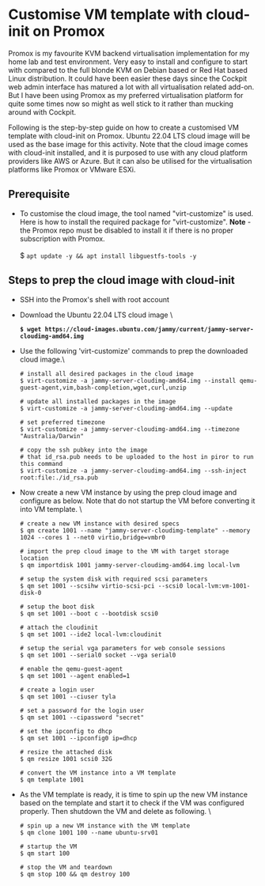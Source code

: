 # Customise VM template with cloud-init on Promox

Promox is my favourite KVM backend virtualisation implementation for my home lab and test environment. Very easy to install and configure to start with compared to the full blonde KVM on Debian based or Red Hat based Linux distribution. It could have been easier these days since the Cockpit web admin interface has matured a lot with all virtualisation related add-on. But I have been using Promox as my preferred virtualisation platform for quite some times now so might as well stick to it rather than mucking around with Cockpit.&#x20;

Following is the step-by-step guide on how to create a customised VM template with cloud-init on Promox. Ubuntu 22.04 LTS cloud image will be used as the base image for this activity. Note that the cloud image comes with cloud-init installed, and it is purposed to use with any cloud platform providers like AWS or Azure. But it can also be utilised for the virtualisation platforms like Promox or VMware ESXi.&#x20;

## Prerequisite

* To customise the cloud image, the tool named "virt-customize" is used. Here is how to install the required package for "virt-customize". **Note** - the Promox repo must be disabled to install it if there is no proper subscription with Promox. \
  \
  $ `apt update -y && apt install libguestfs-tools -y`

## Steps to prep the cloud image with cloud-init&#x20;

* SSH into the Promox's shell with root account
*   Download the Ubuntu 22.04 LTS cloud image \


    <pre><code><strong>$ wget https://cloud-images.ubuntu.com/jammy/current/jammy-server-cloudimg-amd64.img
    </strong></code></pre>


*   Use the following 'virt-customize' commands to prep the downloaded cloud image.\


    ```
    # install all desired packages in the cloud image 
    $ virt-customize -a jammy-server-cloudimg-amd64.img --install qemu-guest-agent,vim,bash-completion,wget,curl,unzip

    # update all installed packages in the image
    $ virt-customize -a jammy-server-cloudimg-amd64.img --update

    # set preferred timezone
    $ virt-customize -a jammy-server-cloudimg-amd64.img --timezone "Australia/Darwin"

    # copy the ssh pubkey into the image
    # that id_rsa.pub needs to be uploaded to the host in piror to run this command
    $ virt-customize -a jammy-server-cloudimg-amd64.img --ssh-inject root:file:./id_rsa.pub
    ```


*   Now create a new VM instance by using the prep cloud image and configure as below. Note that do not startup the VM before converting it into VM template. \


    ```
    # create a new VM instance with desired specs
    $ qm create 1001 --name "jammy-server-cloudimg-template" --memory 1024 --cores 1 --net0 virtio,bridge=vmbr0

    # import the prep cloud image to the VM with target storage location
    $ qm importdisk 1001 jammy-server-cloudimg-amd64.img local-lvm

    # setup the system disk with required scsi parameters
    $ qm set 1001 --scsihw virtio-scsi-pci --scsi0 local-lvm:vm-1001-disk-0

    # setup the boot disk
    $ qm set 1001 --boot c --bootdisk scsi0

    # attach the cloudinit
    $ qm set 1001 --ide2 local-lvm:cloudinit

    # setup the serial vga parameters for web console sessions
    $ qm set 1001 --serial0 socket --vga serial0

    # enable the qemu-guest-agent 
    $ qm set 1001 --agent enabled=1

    # create a login user
    $ qm set 1001 --ciuser tyla

    # set a password for the login user
    $ qm set 1001 --cipassword "secret"

    # set the ipconfig to dhcp
    $ qm set 1001 --ipconfig0 ip=dhcp

    # resize the attached disk
    $ qm resize 1001 scsi0 32G

    # convert the VM instance into a VM template
    $ qm template 1001
    ```


*   As the VM template is ready, it is time to spin up the new VM instance based on the template and start it to check if the VM was configured properly. Then shutdown the VM and delete as following. \


    ```
    # spin up a new VM instance with the VM template
    $ qm clone 1001 100 --name ubuntu-srv01

    # startup the VM
    $ qm start 100

    # stop the VM and teardown
    $ qm stop 100 && qm destroy 100
    ```

